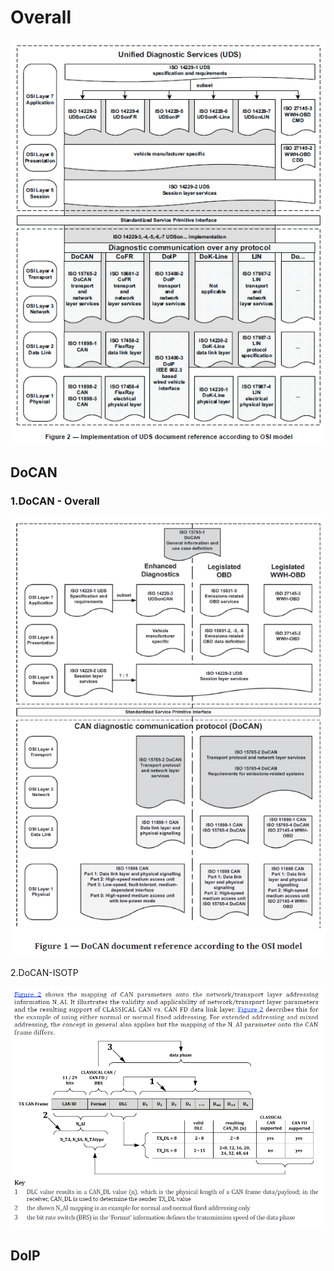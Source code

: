 # Overall

![image-20241204093219635](./${pics}/image-20241204093219635.png) 

## DoCAN

### 1.DoCAN - Overall

![image-20241204093156442](./${pics}/image-20241204093156442.png) 

2.DoCAN-ISOTP

![image-20241204094020370](./${pics}/image-20241204094020370.png) 

## DoIP